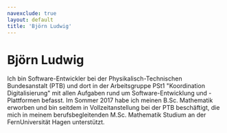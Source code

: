 ```yaml
---
navexclude: true
layout: default
title: 'Björn Ludwig'
---
```


# Björn Ludwig

Ich bin Software-Entwickler bei der Physikalisch-Technischen Bundesanstalt (PTB) und dort in der Arbeitsgruppe PSt1 "Koordination Digitalisierung" mit allen Aufgaben rund um Software-Entwicklung und -Plattformen befasst. Im Sommer 2017 habe ich meinen B.Sc. Mathematik erworben und bin seitdem in Vollzeitanstellung bei der PTB beschäftigt, die mich in meinem berufsbegleitenden M.Sc. Mathematik Studium an der FernUniversität Hagen unterstützt.